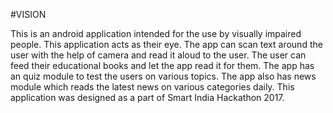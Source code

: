 #VISION

This is an android application intended for the use by visually impaired people. This application acts as their eye. The app can scan text around the user with the help of camera and read it aloud to the user. The user can feed their educational books and let the app read it for them. The app has an quiz module to test the users on various topics. The app also has news module which reads the latest news on various categories daily. This application was designed as a part of Smart India Hackathon 2017.
